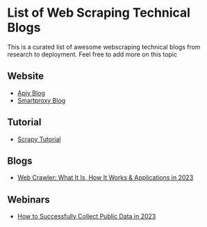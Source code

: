# List of Web Scraping Technical Blogs

This is a curated list of awesome webscraping technical blogs from research to deployment.
Feel free to add more on this topic

## Website 
* [Apiy Blog](https://blog.apify.com/)
* [Smartproxy Blog](https://smartproxy.com/blog)

## Tutorial
* [Scrapy Tutorial](https://docs.scrapy.org/en/latest/intro/tutorial.html)

## Blogs
* [Web Crawler: What It Is, How It Works & Applications in 2023](https://research.aimultiple.com/web-crawler/)

## Webinars
* [How to Successfully Collect Public Data in 2023](https://www.youtube.com/watch?v=EERwCHI09z0)
